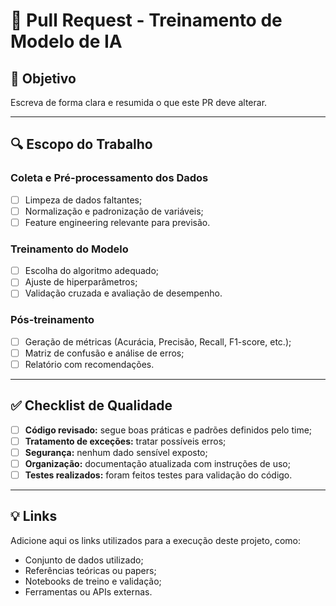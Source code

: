 # 🤖 **Pull Request** - Treinamento de Modelo de IA

## 📄 **Objetivo**

Escreva de forma clara e resumida o que este PR deve alterar.

---

## 🔍 **Escopo do Trabalho**

### **Coleta e Pré-processamento dos Dados**
- [ ] Limpeza de dados faltantes;  
- [ ] Normalização e padronização de variáveis;  
- [ ] Feature engineering relevante para previsão.

### **Treinamento do Modelo**
- [ ] Escolha do algoritmo adequado;  
- [ ] Ajuste de hiperparâmetros;  
- [ ] Validação cruzada e avaliação de desempenho.

### **Pós-treinamento**
- [ ] Geração de métricas (Acurácia, Precisão, Recall, F1-score, etc.);  
- [ ] Matriz de confusão e análise de erros;  
- [ ] Relatório com recomendações.

---

## ✅ **Checklist de Qualidade**

- [ ] **Código revisado:** segue boas práticas e padrões definidos pelo time;  
- [ ] **Tratamento de exceções:** tratar possíveis erros;  
- [ ] **Segurança:** nenhum dado sensível exposto;  
- [ ] **Organização:** documentação atualizada com instruções de uso;  
- [ ] **Testes realizados:** foram feitos testes para validação do código.

---

## 💡 **Links**

Adicione aqui os links utilizados para a execução deste projeto, como:

- Conjunto de dados utilizado;  
- Referências teóricas ou papers;  
- Notebooks de treino e validação;  
- Ferramentas ou APIs externas.
